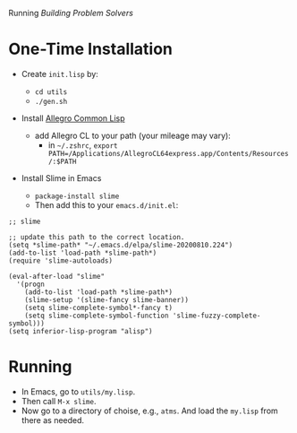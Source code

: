 Running _Building Problem Solvers_

# One-Time Installation

- Create `init.lisp` by:
  - `cd utils`
  - `./gen.sh`

- Install [Allegro Common Lisp](https://franz.com/downloads/clp/survey)
  - add Allegro CL to your path (your mileage may vary):
    - in `~/.zshrc`, `export PATH=/Applications/AllegroCL64express.app/Contents/Resources/:$PATH`

- Install Slime in Emacs
  - `package-install slime`
  - Then add this to your `emacs.d/init.el`:
```
;; slime

;; update this path to the correct location.
(setq *slime-path* "~/.emacs.d/elpa/slime-20200810.224")
(add-to-list 'load-path *slime-path*)
(require 'slime-autoloads)

(eval-after-load "slime"
  '(progn
    (add-to-list 'load-path *slime-path*)
    (slime-setup '(slime-fancy slime-banner))
    (setq slime-complete-symbol*-fancy t)
    (setq slime-complete-symbol-function 'slime-fuzzy-complete-symbol)))
(setq inferior-lisp-program "alisp")
```

# Running

- In Emacs, go to `utils/my.lisp`.
- Then call `M-x slime`.
- Now go to a directory of choise, e.g., `atms`. And load the `my.lisp` from there as needed.
